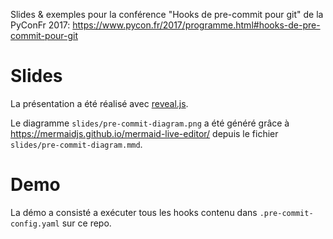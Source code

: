 Slides & exemples pour la conférence "Hooks de pre-commit pour git" de la PyConFr 2017:
https://www.pycon.fr/2017/programme.html#hooks-de-pre-commit-pour-git

<!-- toc -->

# Slides

La présentation a été réalisé avec [reveal.js](https://github.com/hakimel/reveal.js/).

Le diagramme `slides/pre-commit-diagram.png` a été généré grâce à https://mermaidjs.github.io/mermaid-live-editor/ depuis le fichier `slides/pre-commit-diagram.mmd`.


# Demo

La démo a consisté a exécuter tous les hooks contenu dans `.pre-commit-config.yaml` sur ce repo.
